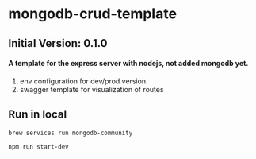 # mongodb-crud-template

## Initial Version: 0.1.0
#### A template for the express server with nodejs, not added mongodb yet.
1) env configuration for dev/prod version.
2) swagger template for visualization of routes

## Run in local

```terminal
brew services run mongodb-community

npm run start-dev
```
